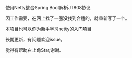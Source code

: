 使用Netty整合Spring Boot解析JT808协议


因工作需要，在网上找了一圈没找到合适的，就重新写了一个。

本项目也可以作为新手学习netty的入门项目

长期更新，有问题欢迎issue。

觉得有帮助右上角Star,谢谢。
